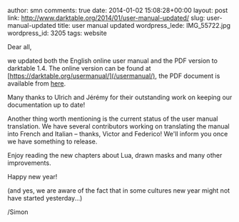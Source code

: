 author: smn
comments: true
date: 2014-01-02 15:08:28+00:00
layout: post
link: http://www.darktable.org/2014/01/user-manual-updated/
slug: user-manual-updated
title: user manual updated
wordpress_lede: IMG_55722.jpg
wordpress_id: 3205
tags: website

Dear all,

we updated both the English online user manual and the PDF version to darktable 1.4. The online version can be found at [https://darktable.org/usermanual/](/usermanual/), the PDF document is available from [here](https://sourceforge.net/projects/darktable/files/darktable/1.4/darktable-usermanual.pdf/download).

Many thanks to Ulrich and Jérémy for their outstanding work on keeping our documentation up to date!

Another thing worth mentioning is the current status of the user manual translation. We have several contributors working on translating the manual into French and Italian&nbsp;– thanks, Victor and Federico! We'll inform you once we have something to release.

Enjoy reading the new chapters about Lua, drawn masks and many other improvements.

Happy new year!

(and yes, we are aware of the fact that in some cultures new year might not have started yesterday...)

/Simon
